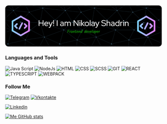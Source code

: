 ![Header](./github-header-image.png)

<!-- About me -->

### Languages and Tools
![Java Script](https://img.shields.io/badge/-JavaScript-090909?style=for-the-badge&logo=javascript)
![NodeJs](https://img.shields.io/badge/-NodeJs-090909?style=for-the-badge&logo=nodejs)
![HTML](https://img.shields.io/badge/-HTML-090909?style=for-the-badge&logo=html)
![CSS](https://img.shields.io/badge/-CSS-090909?style=for-the-badge&logo=css)
![SCSS](https://img.shields.io/badge/-SCSS-090909?style=for-the-badge&logo=scss)
![GIT](https://img.shields.io/badge/-Git-090909?style=for-the-badge&logo=git)
![REACT](https://img.shields.io/badge/-REACT-090909?style=for-the-badge&logo=react)
![TYPESCRIPT](https://img.shields.io/badge/-TYPESCRIPT-090909?style=for-the-badge&logo=typescript)
![WEBPACK](https://img.shields.io/badge/-WEBPACK-090909?style=for-the-badge&logo=webpack)


### Follow Me
[![Telegram](https://img.shields.io/badge/-Telegram-090909?style=for-the-badge&logo=telegram)](https://t.me/yakolyash)
[![Vkontakte](https://img.shields.io/badge/-Vkontakte-090909?style=for-the-badge&logo=vk&logoColor=0077ff)](https://vk.com/nikshad)
<!-- [![Instagram](https://img.shields.io/badge/-Instagram-090909?style=for-the-badge&logo=instagram)](https://t.me/yakolyash) -->
[![Linkedin](https://www.linkedin.com/feed/-Linkedin-090909?style=for-the-badge&logo=Linkedin&logoColor=0E76A8)](https://vk.com/nikshad)

[![Me GitHub stats](https://github-readme-stats.vercel.app/api?username=yakolyash&show_icons=true&theme=dark)](https://github.com/yakolyash/github-readme-stats)